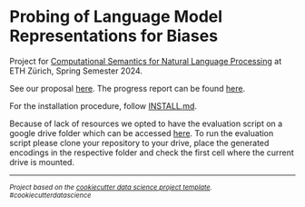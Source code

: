 Probing of Language Model Representations for Biases
==============================

Project for [Computational Semantics for Natural Language Processing](https://www.mrinmaya.io/teaching_csnlp24) at ETH Zürich, Spring Semester 2024.

See our proposal [here](docs/proposal.pdf).
The progress report can be found [here](docs/Progress_Report.pdf).

For the installation procedure, follow [INSTALL.md](docs/INSTALL.md).

Because of lack of resources we opted to have the evaluation script on a google drive folder which can be accessed [here](https://colab.research.google.com/drive/1_16Jw_MPmz3fw_TCK7f0mDv9CywEYOEG?usp=drive_link). To run the evaluation script please clone your repository to your drive, place the generated encodings in the respective folder and check the first cell where the current drive is mounted.

--------

<p><small><i>Project based on the <a target="_blank" href="https://drivendata.github.io/cookiecutter-data-science/">cookiecutter data science project template</a>. #cookiecutterdatascience</i></small></p>
